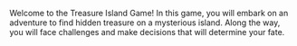 Welcome to the Treasure Island Game! In this game, you will embark on an adventure to find hidden treasure on a mysterious island. Along the way, you will face challenges and make decisions that will determine your fate.
